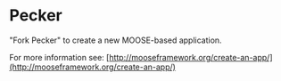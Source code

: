 Pecker
=====

"Fork Pecker" to create a new MOOSE-based application.

For more information see: [http://mooseframework.org/create-an-app/](http://mooseframework.org/create-an-app/)
